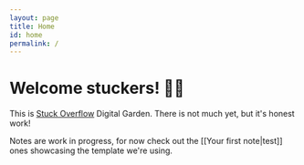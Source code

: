 ```yaml
---
layout: page
title: Home
id: home
permalink: /
---
```


# Welcome stuckers! 🦀🌱

This is [Stuck Overflow](https://twitch.tv/stuck_overflow) Digital Garden.
There is not much yet, but it's honest work!

Notes are work in progress, for now check out the [[Your first note|test]] ones
showcasing the template we're using.
